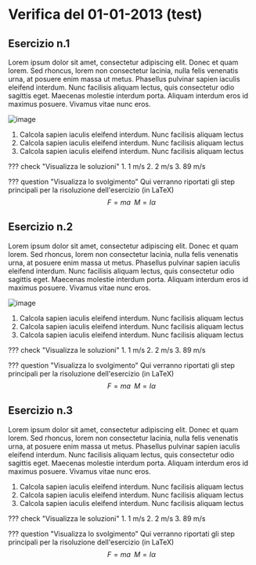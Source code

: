 # Verifica del 01-01-2013 (test)

## Esercizio n.1
Lorem ipsum dolor sit amet, consectetur adipiscing elit. Donec et quam lorem. Sed rhoncus, lorem non consectetur lacinia, nulla felis venenatis urna, at posuere enim massa ut metus. Phasellus pulvinar sapien iaculis eleifend interdum. Nunc facilisis aliquam lectus, quis consectetur odio sagittis eget. Maecenas molestie interdum porta. Aliquam interdum eros id maximus posuere. Vivamus vitae nunc eros.

![image](https://user-images.githubusercontent.com/77018886/151383087-a950cec6-76b1-4b9b-b672-dbb39dcdb579.png)

1. Calcola sapien iaculis eleifend interdum. Nunc facilisis aliquam lectus
2. Calcola sapien iaculis eleifend interdum. Nunc facilisis aliquam lectus
3. Calcola sapien iaculis eleifend interdum. Nunc facilisis aliquam lectus

??? check "Visualizza le soluzioni"
    1. 1 m/s
    2. 2 m/s
    3. 89 m/s

??? question "Visualizza lo svolgimento"
    Qui verranno riportati gli step principali per la risoluzione dell'esercizio (in LaTeX)
    $$ F=ma \; \; M=I α $$

## Esercizio n.2
Lorem ipsum dolor sit amet, consectetur adipiscing elit. Donec et quam lorem. Sed rhoncus, lorem non consectetur lacinia, nulla felis venenatis urna, at posuere enim massa ut metus. Phasellus pulvinar sapien iaculis eleifend interdum. Nunc facilisis aliquam lectus, quis consectetur odio sagittis eget. Maecenas molestie interdum porta. Aliquam interdum eros id maximus posuere. Vivamus vitae nunc eros.

![image](https://user-images.githubusercontent.com/77018886/151383151-f0669b14-7610-4214-aab2-a566fce7a6ed.png)

1. Calcola sapien iaculis eleifend interdum. Nunc facilisis aliquam lectus
2. Calcola sapien iaculis eleifend interdum. Nunc facilisis aliquam lectus
3. Calcola sapien iaculis eleifend interdum. Nunc facilisis aliquam lectus

??? check "Visualizza le soluzioni"
    1. 1 m/s
    2. 2 m/s
    3. 89 m/s

??? question "Visualizza lo svolgimento"
    Qui verranno riportati gli step principali per la risoluzione dell'esercizio (in LaTeX)
    $$ F=ma \; \; M=I α $$

## Esercizio n.3
Lorem ipsum dolor sit amet, consectetur adipiscing elit. Donec et quam lorem. Sed rhoncus, lorem non consectetur lacinia, nulla felis venenatis urna, at posuere enim massa ut metus. Phasellus pulvinar sapien iaculis eleifend interdum. Nunc facilisis aliquam lectus, quis consectetur odio sagittis eget. Maecenas molestie interdum porta. Aliquam interdum eros id maximus posuere. Vivamus vitae nunc eros.

1. Calcola sapien iaculis eleifend interdum. Nunc facilisis aliquam lectus
2. Calcola sapien iaculis eleifend interdum. Nunc facilisis aliquam lectus
3. Calcola sapien iaculis eleifend interdum. Nunc facilisis aliquam lectus

??? check "Visualizza le soluzioni"
    1. 1 m/s
    2. 2 m/s
    3. 89 m/s

??? question "Visualizza lo svolgimento"
    Qui verranno riportati gli step principali per la risoluzione dell'esercizio (in LaTeX)
    $$ F=ma \; \; M=I α $$
